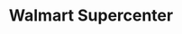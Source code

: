 ---
title: "Walmart Supercenter"
url: /dayton/walmart-supercenter-kingsridge-drive/
shop: supermarket
---